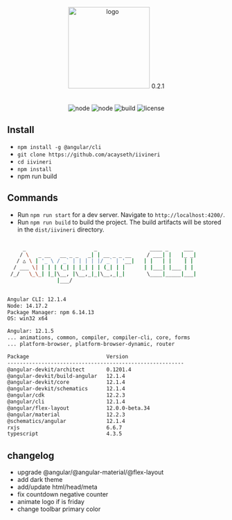 <p align="center">
  <img src="https://user-images.githubusercontent.com/16132740/68576250-6f689b80-0476-11ea-9d09-c2fe7b00f149.png" width="188" alt="logo">
  0.2.1
  <br>
  <br>
  <br>
  <img src="https://img.shields.io/badge/node-14.17.2-blue" alt="node">
  <img src="https://img.shields.io/badge/angular-12.1.5-blue" alt="node">
  <img src="https://img.shields.io/badge/build-0.2.1--beta-blue" alt="build">
  <img src="https://img.shields.io/badge/License-%20GPL--3.0-blue" alt="license">
</p>

## Install
 - `npm install -g @angular/cli`
 - `git clone https://github.com/acayseth/iivineri`
 - `cd iivineri`
 - `npm install`
 - npm run build

## Commands
  - Run `npm run start` for a dev server. Navigate to `http://localhost:4200/`.
  - Run `npm run build` to build the project. The build artifacts will be stored in the `dist/iivineri` directory.

```bash

     _                      _                 ____ _     ___
    / \   _ __   __ _ _   _| | __ _ _ __     / ___| |   |_ _|
   / △ \ | '_ \ / _` | | | | |/ _` | '__|   | |   | |    | |
  / ___ \| | | | (_| | |_| | | (_| | |      | |___| |___ | |
 /_/   \_\_| |_|\__, |\__,_|_|\__,_|_|       \____|_____|___|
                |___/
    

Angular CLI: 12.1.4
Node: 14.17.2
Package Manager: npm 6.14.13
OS: win32 x64

Angular: 12.1.5
... animations, common, compiler, compiler-cli, core, forms
... platform-browser, platform-browser-dynamic, router

Package                         Version
---------------------------------------------------------
@angular-devkit/architect       0.1201.4
@angular-devkit/build-angular   12.1.4
@angular-devkit/core            12.1.4
@angular-devkit/schematics      12.1.4
@angular/cdk                    12.2.3
@angular/cli                    12.1.4
@angular/flex-layout            12.0.0-beta.34
@angular/material               12.2.3
@schematics/angular             12.1.4
rxjs                            6.6.7
typescript                      4.3.5
```

## changelog
 - upgrade @angular/@angular-material/@flex-layout 
 - add dark theme
 - add/update html/head/meta
 - fix countdown negative counter
 - animate logo if is friday
 - change toolbar primary color
 
